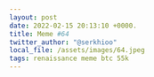 ```yaml
---
layout: post
date: 2022-02-15 20:13:10 +0000.
title: Meme #64
twitter_author: "@serkhioo"
local_file: /assets/images/64.jpeg
tags: renaissance meme btc 55k
---
```

